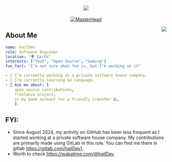 <h1 align="center">
    <img src="https://readme-typing-svg.herokuapp.com/?font=Righteous&color=1FF76C&size=35&center=true&vCenter=true&width=500&height=70&duration=4000&lines=Welcome+👋;" />
</h1>

<p align="center">
  <a href="https://github.com/hailDev">
    <img src="https://media1.tenor.com/m/CochrRf4JlcAAAAd/nyancat-nyahallo.gif" alt="MasterHead">
  </a>
</p>


<img align="right" src="https://visitor-badge.laobi.icu/badge?page_id=hailDev.hailDev" />

<!-- About Me Section -->
## About Me
```yaml
name: hailDev
role: Software Engineer
location: "🌍 Earth"
interests: ["Tech", "Open Source", "Gaming"]
fun_fact: "I’m not sure what fun is, but I’m working on it"

- 🔭 I’m currently working at a private software house company.
- 🌱 I’m currently learning Go Language.
- 💬 Ask me about: [
    open source contributions,
    freelance project,
    or my bank account for a friendly transfer 😁,
    ];
```
## 

## FYI: 
- Since August 2024, my activity on GitHub has been less frequent as I started working at a private software house company. My contributions are primarily made using GitLab in this role. You can find me there in gitlab https://gitlab.com/hailDev1.
- Worth to check https://wakatime.com/@hailDev
